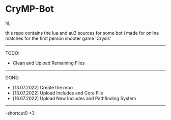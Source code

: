 # CryMP-Bot

hi,

this repo contains the lua and au3 sources for some bot i made for online matches for the first person shooter game 'Crysis'

---------------------------
TODO:
  * Clean and Upload Remaining Files
  
---------------------------
DONE:
  * [13.07.2022] Create the repo
  * [13.07.2022] Upload Includes and Core File
  * [16.07.2022] Upload New Includes and Pathfinding System
  
---------------------------
-shortcut0 <3
